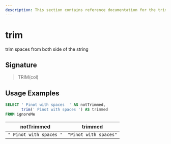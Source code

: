 ```yaml
---
description: This section contains reference documentation for the trim function.
---
```


# trim

trim spaces from both side of the string

## Signature

> TRIM(col)

## Usage Examples

```sql
SELECT ' Pinot with spaces  ' AS notTrimmed,
       trim(' Pinot with spaces ') AS trimmed
FROM ignoreMe
```

| notTrimmed              | trimmed               |
| ----------------------- | --------------------- |
| `" Pinot with spaces "` | `"Pinot with spaces"` |
